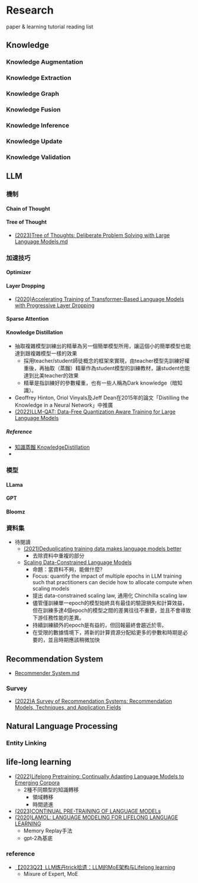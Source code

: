 # Research
paper &amp; learning tutorial reading list

## Knowledge 
### Knowledge Augmentation
### Knowledge Extraction
### Knowledge Graph
### Knowledge Fusion
### Knowledge Inference
### Knowledge Update
### Knowledge Validation

## LLM
### 機制
#### Chain of Thought

#### Tree of Thought
- [(2023)Tree of Thoughts: Deliberate Problem Solving with Large Language Models.md](https://github.com/TroisLiu/research/blob/master/Tree%20of%20Thoughts%3A%20Deliberate%20Problem%20Solving%20with%20Large%20Language%20Models.md)

### 加速技巧
#### Optimizer

#### Layer Dropping
- [(2020)Accelerating Training of Transformer-Based Language Models with Progressive Layer Dropping](https://github.com/TroisLiu/research/blob/master/Accelerating%20Training%20of%20Transformer-Based%20Language%20Models%20with%20Progressive%20Layer%20Dropping.md)
#### Sparse Attention

#### Knowledge Distillation
- 抽取複雜模型訓練出的精華為另一個簡單模型所用，讓這個小的簡單模型也能達到跟複雜模型一樣的效果
  -  採用teacher/student師徒概念的框架來實現，由teacher模型先訓練好權重後，再抽取（蒸餾）精華作為student模型的訓練教材，讓student也能達到比美teacher的效果
  -  精華是指訓練好的參數權重，也有一些人稱為Dark knowledge（暗知識）。   
-  Geoffrey Hinton, Oriol Vinyals及Jeff Dean在2015年的論文「Distilling the Knowledge in a Neural Network」中推廣
-  [(2022)LLM-QAT: Data-Free Quantization Aware Training for Large Language Models](https://github.com/TroisLiu/research/blob/master/LLM-QAT%3A%20Data-Free%20Quantization%20Aware%20Training%20for%20Large%20Language%20Models.md)
##### Reference
- [知識蒸餾 KnowledgeDistillation](https://chtseng.wordpress.com/2020/05/12/%E7%9F%A5%E8%AD%98%E8%92%B8%E9%A4%BE-knowledgedistillation/#:~:text=Knowledge%20Distillation%E4%B8%AD%E8%AD%AF%E7%82%BA,%E8%9B%BB%E8%AE%8A%E6%88%90%E7%82%BA%E7%BE%8E%E9%BA%97%E7%9A%84%E8%9D%B4%E8%9D%B6%EF%BC%8C%E3%80%82)
- 

### 模型
#### LLama
#### GPT
#### Bloomz

### 資料集
- 待閱讀
  - [(2021)Deduplicating training data makes language models better](https://arxiv.org/pdf/2107.06499.pdf)
    - 去除資料中重複的部分
  - [Scaling Data-Constrained Language Models](https://arxiv.org/pdf/2305.16264.pdf)
    - 命題：當資料不夠，能做什麼?
    - Focus: quantify the impact of multiple epochs in LLM training such that practitioners can decide how to allocate compute when scaling models
    - 提出 data-constrained scaling law, 通用化 Chinchilla scaling law
    - 儘管僅訓練單一epoch的模型始終具有最佳的驗證損失和計算效益，但在訓練多達4個epoch的模型之間的差異往往不重要，並且不會導致下游任務性能的差異。
    - 持續訓練額外的epoch是有益的，但回報最終會趨近於零。
    - 在受限的數據情境下，將新的計算資源分配給更多的參數和時期是必要的，並且時期應該稍微加快


## Recommendation System
- [Recommender System.md](https://github.com/TroisLiu/research/blob/master/Recommender%20System.md)

### Survey
- [(2022)A Survey of Recommendation Systems: Recommendation Models, Techniques, and Application Fields](https://github.com/TroisLiu/research/blob/master/A%20Survey%20of%20Recommendation%20Systems%3A%20Recommendation%20Models%2C%20Techniques%2C%20and%20Application%20Fields.md)

## Natural Language Processing
### Entity Linking

## life-long learning
- [(2022)Lifelong Pretraining: Continually Adapting Language Models to Emerging Corpora](https://aclanthology.org/2022.naacl-main.351.pdf)
  - 2種不同類型的知識轉移
    - 領域轉移
    - 時間遞進
- [(2023)CONTINUAL PRE-TRAINING OF LANGUAGE MODELs](https://openreview.net/pdf?id=m_GDIItaI3o)
- [(2020)LAMOL: LANGUAGE MODELING FOR LIFELONG LANGUAGE LEARNING](https://arxiv.org/pdf/1909.03329.pdf)
  - Memory Replay手法
  - gpt-2為基底

### reference
- [【2023Q2】LLM炼丹trick拾遗：LLM的MoE架构与Lifelong learning](https://zhuanlan.zhihu.com/p/636604779)
  - Mixure of Expert, MoE 
